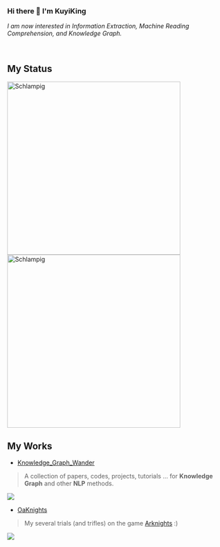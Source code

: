 ### Hi there 👋 I'm KuyiKing

*I am now interested in Information Extraction, Machine Reading Comprehension, and Knowledge Graph.*

<br>

## My Status
<img align="left" width="400" src="https://github-readme-stats.vercel.app/api?username=Schlampig&theme=prussian&show_icons=true" alt="Schlampig" />
<img align="center" width="400" src="https://github-readme-stats.vercel.app/api/top-langs/?username=Schlampig&theme=prussian&layout=compact&hide=html,asp,jupyter notebook" alt="Schlampig" />

<br>

## My Works
- [Knowledge_Graph_Wander](https://github.com/Schlampig/Knowledge_Graph_Wander)
> A collection of papers, codes, projects, tutorials ... for **Knowledge Graph** and other **NLP** methods.
<img align="center" src="https://github-readme-stats.vercel.app/api/pin/?username=Schlampig&repo=Knowledge_Graph_Wander&theme=material-palenight" />

<br>

- [OaKnights](https://github.com/Schlampig/OaKnights)
> My several trials (and trifles) on the game [Arknights](https://ak.hypergryph.com/index) :)
<img align="center" src="https://github-readme-stats.vercel.app/api/pin/?username=Schlampig&repo=OaKnights&theme=material-palenight" />



